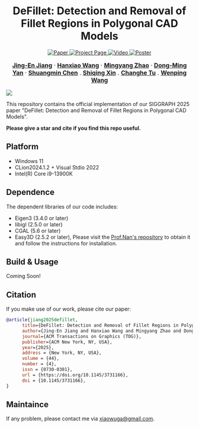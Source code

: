 <p align="center">
  <p align="center">
    <h1 align="center">DeFillet: Detection and Removal of Fillet Regions in Polygonal CAD Models</h1>
  </p>


<p align="center">
  <a href="https://xiaowuga.github.io/pub/static/pdf/DeFillet_Sig_2025.pdf">
    <img src="https://img.shields.io/badge/Paper-PDF-red?logo=adobeacrobatreader&logoColor=white" alt="Paper">
  </a>
  <a href="https://xiaowuga.github.io/pub/DeFillet.html">
    <img src="https://img.shields.io/badge/Project_Page-Website-green?logo=googlechrome&logoColor=white" alt="Project Page">
  </a>
  <a href="https://www.bilibili.com/video/BV1aCtMzPEXe/?spm_id_from=333.1007.top_right_bar_window_history.content.click&vd_source=092295aa747638ab207808257f039dea">
    <img src="https://img.shields.io/badge/%F0%9F%8E%A5%20Video-Bilibili-blue?logo=bilibili&logoColor=white" alt="Video">
  </a>
  <a href="https://github.com/xiaowuga/DeFillet">
<img src="https://img.shields.io/badge/Poster-PDF-purple?logo=adobeacrobatreader&logoColor=white" alt="Poster">
  </a>
</p>



<p align="center" style="font-size:16px">
    <a target="_blank" href="https://xiaowuga.github.io/"><strong>Jing-En Jiang</strong></a>
    ·
    <a target="_blank" href="https://github.com/hanxiaowang00"><strong>Hanxiao Wang</strong></a>
    ·
    <a target="_blank" href="https://zikai1.github.io/"><strong>Mingyang Zhao</strong></a>
    ·
    <a target="_blank" href="https://sites.google.com/site/yandongming/"><strong>Dong-Ming Yan</strong></a>
    ·
    <a target="_blank" href="https://xk.qust.edu.cn/info/1041/4695.htm"><strong>Shuangmin Chen</strong></a>
    .
    <a target="_blank" href="https://irc.cs.sdu.edu.cn/~shiqing/index.html"><strong>Shiqing Xin</strong></a>
    .
    <a target="_blank" href="https://faculty.sdu.edu.cn/tuzhanghe/en/index.htm"><strong>Changhe Tu</strong></a>
    .
    <a target="_blank" href="https://engineering.tamu.edu/cse/profiles/Wang-Wenping.html"><strong>Wenping Wang</strong></a>
</p>

![](./asset/teaser.gif)








This repository contains the official implementation of our SIGGRAPH 2025 paper "DeFillet: Detection and Removal of Fillet Regions in Polygonal CAD Models".


**Please give a star and cite if you find this repo useful.**

## Platform
- Windows 11
- CLion2024.1.2 +  Visual Stdio 2022
- Intel(R) Core i9-13900K

## Dependence

The dependent libraries of our code includes:
- Eigen3 (3.4.0 or later)
- libigl (2.5.0 or later)
- CGAL (5.6 or later)
- Easy3D (2.5.2 or later), Please visit the [Prof.Nan's repository](https://github.com/LiangliangNan/Easy3D) to obtain it and follow the instructions for installation.



## Build & Usage

Coming Soon! 

## Citation
If you make use of our work, please cite our paper:

```bibtex
@article{jiang2025defillet,
      title={DeFillet: Detection and Removal of Fillet Regions in Polygonal CAD Models}, 
      author={Jing-En Jiang and Hanxiao Wang and Mingyang Zhao and Dong-Ming Yan and Chen, Shuangmin and Xin, Shiqing and Tu, Changhe and Wang, Wenping },
      journal={ACM Transactions on Graphics (TOG)},
      publisher={ACM New York, NY, USA},
      year={2025},
      address = {New York, NY, USA},
      volume = {44},
      number = {4},
      issn = {0730-0301},
      url = {https://doi.org/10.1145/3731166},
      doi = {10.1145/3731166},
}
```


## Maintaince

If any problem, please contact me via <xiaowuga@gmail.com>.






